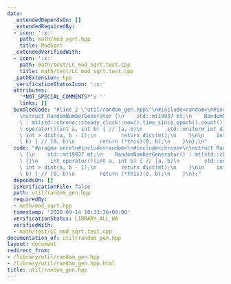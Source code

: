 ```yaml
---
data:
  _extendedDependsOn: []
  _extendedRequiredBy:
  - icon: ':x:'
    path: math/mod_sqrt.hpp
    title: ModSqrt
  _extendedVerifiedWith:
  - icon: ':x:'
    path: math/test/LC_mod_sqrt.test.cpp
    title: math/test/LC_mod_sqrt.test.cpp
  _pathExtension: hpp
  _verificationStatusIcon: ':x:'
  attributes:
    '*NOT_SPECIAL_COMMENTS*': ''
    links: []
  bundledCode: "#line 2 \"util/random_gen.hpp\"\n#include<random>\n#include<chrono>\n\
    \nstruct RandomNumberGenerator {\n    std::mt19937 mt;\n    RandomNumberGenerator()\
    \ : mt(std::chrono::steady_clock::now().time_since_epoch().count()) {}\n    int\
    \ operator()(int a, int b) { // [a, b)\n        std::uniform_int_distribution<\
    \ int > dist(a, b - 1);\n        return dist(mt);\n    }\n\n    int operator()(int\
    \ b) { // [0, b)\n        return (*this)(0, b);\n    }\n};\n"
  code: "#pragma once\n#include<random>\n#include<chrono>\n\nstruct RandomNumberGenerator\
    \ {\n    std::mt19937 mt;\n    RandomNumberGenerator() : mt(std::chrono::steady_clock::now().time_since_epoch().count())\
    \ {}\n    int operator()(int a, int b) { // [a, b)\n        std::uniform_int_distribution<\
    \ int > dist(a, b - 1);\n        return dist(mt);\n    }\n\n    int operator()(int\
    \ b) { // [0, b)\n        return (*this)(0, b);\n    }\n};"
  dependsOn: []
  isVerificationFile: false
  path: util/random_gen.hpp
  requiredBy:
  - math/mod_sqrt.hpp
  timestamp: '2020-09-14 10:33:36+09:00'
  verificationStatus: LIBRARY_ALL_WA
  verifiedWith:
  - math/test/LC_mod_sqrt.test.cpp
documentation_of: util/random_gen.hpp
layout: document
redirect_from:
- /library/util/random_gen.hpp
- /library/util/random_gen.hpp.html
title: util/random_gen.hpp
---
```

